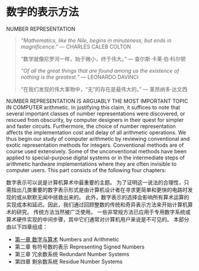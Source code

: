 # 数字的表示方法

NUMBER REPRESENTATION



> *“Mathematics, like the Nile, begins in minuteness, but ends in magnificence.”*    — CHARLES CALEB COLTON
>
> “数学就像尼罗河一样，始于微小，终于伟大。”  — 查尔斯·卡莱·伯·科尔顿
>
> *“Of all the great things that are found among us the existence of nothing is the greatest.”* — LEONARDO DAVINCI
>
> “在我们发现的伟大事物中，“无”的存在是最伟大的。”  — 莱昂纳多·达文西



NUMBER REPRESENTATION IS ARGUABLY THE MOST  IMPORTANT TOPIC IN COMPUTER arithmetic. In justifying this claim, it suffices to note that several important classes of number representations were discovered, or rescued from obscurity, by computer designers in their quest for simpler and faster circuits. Furthermore, the choice of number representation affects the implementation cost and delay of all arithmetic operations. We thus begin our study of computer arithmetic by reviewing conventional and exotic representation methods for integers. Conventional methods are of course used extensively. Some of the unconventional methods have been applied to special-purpose digital systems or in the intermediate steps of arithmetic hardware implementations where they are often invisible to computer users. This part consists of the following four chapters:

数字表示可以说是计算机算术中最重要的主题。 为了证明这一说法的合理性，只需指出几类重要的数字表示形式是由计算机设计者在寻求更简单和更快的电路时发现的或从默默无闻中拯救出来的。 此外，数字表示的选择会影响所有算术运算的实现成本和延迟。因此，我们通过回顾整数的传统和奇异表示方法来开始计算机算术的研究。 传统方法当然被广泛使用。 一些非常规方法已应用于专用数字系统或算术硬件实现的中间步骤，其中它们通常对计算机用户来说是不可见的。 本部分由以下四章组成：



-   [第一章 数字与算术](01.md) Numbers and Arithmetic
-   第二章 有符号数的表示 Representing Signed Numbers
-   第三章 冗余数系统 Redundant Number Systems
-   第四章 剩余数系统 Residue Number Systems

